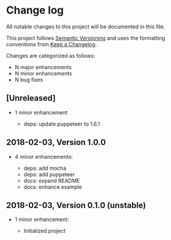 # Change log

All notable changes to this project will be documented in this file.

This project follows [Semantic Versioning](http://semver.org/) and uses the formatting conventions from [Keep a Changelog](http://keepachangelog.com).

Changes are categorized as follows:

* N major enhancements
* N minor enhancements
* N bug fixes

## [Unreleased]

* 1 minor enhancement

  * deps: update puppeteer to 1.6.1

## 2018-02-03, Version 1.0.0

* 4 minor enhancements:

  * deps: add mocha
  * deps: add puppeteer
  * docs: expand README
  * docs: enhance example

## 2018-02-03, Version 0.1.0 (unstable)

* 1 minor enhancement:

  * Initialized project
